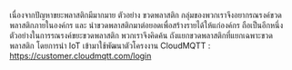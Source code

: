 เนื่องจากปัญหาขยะพลาสติกมีมากมาย ตัวอย่าง ขวดพลาสติก กลุ่มของพวกเราจึงอยากรณรงค์ขวดพลาสติกภายในองค์กร และ นำขวดพลาสติกมาต่อยอดเพื่อสร้างรายได้ให้แก่องค์กร ถือเป็นอีกหนึ่งตัวอย่างในการรณรงค์ขยะขวดพลาสติก พวกเราจึงคิดค้น ถังแยกขวดพลาสติกที่แยกเฉพาะขวดพลาสติก โดยการนำ IoT เข้ามาใช้พัฒนาตัวโครงงาน
CloudMQTT : https://customer.cloudmqtt.com/login
